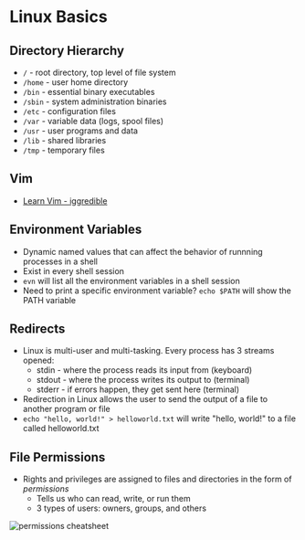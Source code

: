 # Linux Basics
## Directory Hierarchy
- ```/``` - root directory, top level of file system
- ```/home``` - user home directory
- ```/bin``` - essential binary executables
- ```/sbin``` - system administration binaries
- ```/etc``` - configuration files
- ```/var``` - variable data (logs, spool files)
- ```/usr``` - user programs and data
- ```/lib``` - shared libraries
- ```/tmp``` - temporary files

## Vim
- [Learn Vim - iggredible](https://github.com/iggredible/Learn-Vim?tab=readme-ov-file)

## Environment Variables
- Dynamic named values that can affect the behavior of runnning processes in a shell
- Exist in every shell session
- ```evn``` will list all the environment variables in a shell session
- Need to print a specific environment variable? ```echo $PATH``` will show the PATH variable

## Redirects
- Linux is multi-user and multi-tasking. Every process has 3 streams opened:
  - stdin - where the process reads its input from (keyboard)
  - stdout - where the process writes its output to (terminal)
  - stderr - if errors happen, they get sent here (terminal)
- Redirection in Linux allows the user to send the output of a file to another program or file
- ```echo "hello, world!" > helloworld.txt``` will write "hello, world!" to a file called helloworld.txt

## File Permissions
- Rights and privileges are assigned to files and directories in the form of _permissions_
  - Tells us who can read, write, or run them
  - 3 types of users: owners, groups, and others

![permissions cheatsheet](https://github.com/user-attachments/assets/b7a951b3-e2e8-49eb-af8a-3432302f02d6)
